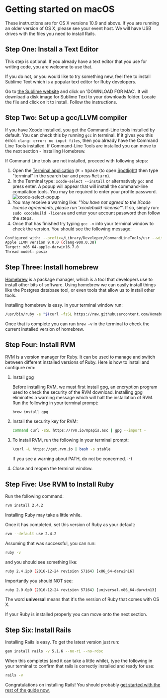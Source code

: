 # Getting started on macOS

These instructions are for OS X versions 10.9 and above. If you are running an older version of OS X, please see your event host. We will have USB drives with the files you need to install Rails.

## Step One: Install a Text Editor

This step is optional. If you already have a text editor that you use for writing code, you are welcome to use that.

If you do not, or you would like to try something new, feel free to install Sublime Text which is a popular text editor for Ruby developers.

Go to [the Sublime website](https://www.sublimetext.com/) and click on 'DOWNLOAD FOR MAC'.
It will download a disk image for Sublime Text to your downloads folder.
Locate the file and click on it to install. Follow the instructions.

## Step Two: Set up a gcc/LLVM compiler

If you have Xcode installed, you get the Command-Line tools installed by default. You can check this by running `gcc` in terminal. If it gives you this error: `clang: error: no input files`, then you already have the Command Line Tools installed. If Command-Line Tools are installed you can move to the next section - Installing Homebrew.

If Command Line tools are not installed, proceed with following steps:

1. Open the [Terminal application](https://en.wikipedia.org/wiki/Terminal_(macOS)) (<kbd>⌘</kbd> + <kbd>Space</kbd> (to open [Spotlight](https://support.apple.com/en-au/HT204014)) then type "terminal" in the search bar and press <kbd>Return</kbd>).
2. In the Terminal type: `xcode-select --install` or alternatively `gcc` and press enter. A popup will appear that will install the command-line compilation tools. You may be required to enter your profile password.
![xcode-select-popup](/images/guides/xcode-select-popup.png)
3. You may receive a warning like: "_You have not agreed to the Xcode license agreements, please run 'xcodebuild -license'_". If so, simply run: `sudo xcodebuild -license` and enter your account password then follow the steps.
4. Once that has finished try typing `gcc -v` into your terminal window to check the version. You should see the following message:

```sh
Configured with: --prefix=/Library/Developer/CommandLineTools/usr --with-gxx-include-dir=/usr/include/c++/4.2.1
Apple LLVM version 9.0.0 (clang-900.0.38)
Target: x86_64-apple-darwin16.7.0
Thread model: posix
```

## Step Three: Install homebrew

[Homebrew](http://brew.sh) is a package manager, which is a tool that developers use to install other bits of software. Using homebrew we can easily install things like the Postgres database tool, or even tools that allow us to install other tools.

Installing homebrew is easy. In your terminal window run:

```sh
/usr/bin/ruby -e "$(curl -fsSL https://raw.githubusercontent.com/Homebrew/install/master/install)"
```

Once that is complete you can run `brew -v` in the terminal to check the current installed version of homebrew.

## Step Four: Install RVM

[RVM](https://rvm.io/) is a version manager for Ruby. It can be used to manage and switch between different installed versions of Ruby. Here is how to install and configure rvm:

1. Install gpg

	Before installing RVM, we must first install [gpg](https://en.wikipedia.org/wiki/GNU_Privacy_Guard), an encryption program used to check the security of the RVM download. Installing gpg eliminates a warning message which will halt the installation of RVM. Run the following in your terminal prompt:

    ````sh
    brew install gpg
    ````

2. Install the security key for RVM:

    ````sh
    command curl -sSL https://rvm.io/mpapis.asc | gpg --import -
    ````

3. To install RVM, run the following in your terminal prompt:

    ````sh
    \curl -L https://get.rvm.io | bash -s stable
    ````

	If you see a warning about PATH, do not be concerned. :-)

4. Close and reopen the terminal window.

## Step Five: Use RVM to Install Ruby

Run the following command:

````sh
rvm install 2.4.2
````

Installing Ruby may take a little while.

Once it has completed, set this version of Ruby as your default:

```sh
rvm --default use 2.4.2
```

Assuming that was successful, you can run:

````sh
ruby -v
````

and you should see something like:

````sh
ruby 2.4.2p0 (2016-12-24 revision 57164) [x86_64-darwin16]
````

Importantly you should NOT see:

````sh
ruby 2.0.0p0 (2016-12-24 revision 57164) [universal.x86_64-darwin13]
````

The word __universal__ means that it's the version of Ruby that comes with OS X.

If your Ruby is installed properly you can move onto the next section.

## Step Six: Install Rails

Installing Rails is easy. To get the latest version just run:

```sh
gem install rails -v 5.1.6 --no-ri --no-rdoc
```

When this completes (and it can take a little while), type the following in your terminal to confirm that rails is correctly installed and ready for use:

```sh
rails -v
```

Congratulations on installing Rails! You should probably [get started with the rest of the guide now.](/guides/installfest/getting_started)
